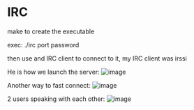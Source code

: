 # IRC

make to create the executable

exec: ./irc port password

then use and IRC client to connect to it, my IRC client was irssi


He is how we launch the server:
![image](https://github.com/dxrxbxk/IRC/assets/49480965/4d5cc85a-077e-4de7-9936-4428ef84396c)

Another way to fast connect:
![image](https://github.com/dxrxbxk/IRC/assets/49480965/efcf8442-437b-417d-8d58-40624d06a85a)

2 users speaking with each other:
![image](https://github.com/dxrxbxk/IRC/assets/49480965/4f9e5047-3569-4e5f-9d9f-9e72596cdcdf)

